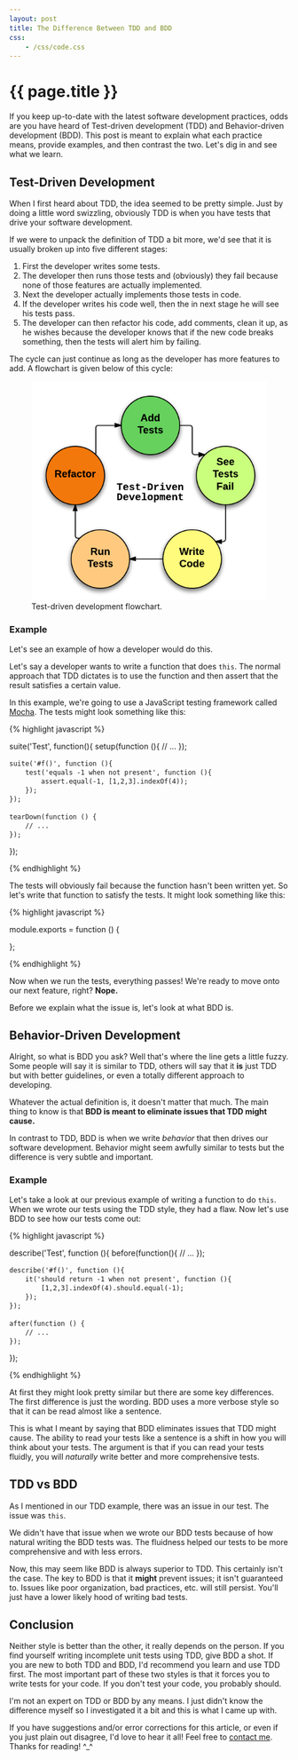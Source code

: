 ```yaml
---
layout: post
title: The Difference Between TDD and BDD
css:
    - /css/code.css
---
```


{{ page.title }}
================

If you keep up-to-date with the latest software development practices, odds are
you have heard of Test-driven development (TDD) and Behavior-driven development
(BDD). This post is meant to explain what each practice means, provide examples,
and then contrast the two. Let's dig in and see what we learn.

## Test-Driven Development

When I first heard about TDD, the idea seemed to be pretty simple. Just by doing
a little word swizzling, obviously TDD is when you have tests that drive your
software development.

If we were to unpack the definition of TDD a bit more, we'd see that it is
usually broken up into five different stages:

1. First the developer writes some tests.
2. The developer then runs those tests and (obviously) they fail because none of
   those features are actually implemented.
3. Next the developer actually implements those tests in code.
4. If the developer writes his code well, then the in next stage he will see his
   tests pass.
5. The developer can then refactor his code, add comments, clean it up, as
   he wishes because the developer knows that if the new code breaks something,
   then the tests will alert him by failing.
    
The cycle can just continue as long as the developer has more features to add. A
flowchart is given below of this cycle:

<div class="gallery one">
    <figure>
        <img src="/img/tdd-vs-bdd/tdd-flowchart.png">
        <figcaption>Test-driven development flowchart.</figcaption>
    </figure>
</div>

### Example

Let's see an example of how a developer would do this.

Let's say a developer wants to write a function that does `this`. The normal
approach that TDD dictates is to use the function and then assert that the
result satisfies a certain value.

In this example, we're going to use a JavaScript testing framework called
[Mocha](http://visionmedia.github.io/mocha/). The tests might look something
like this:

{% highlight javascript %}

suite('Test', function(){
    setup(function (){
        // ...
    });

    suite('#f()', function (){
        test('equals -1 when not present', function (){
            assert.equal(-1, [1,2,3].indexOf(4));
        });
    });

    tearDown(function () {
        // ...
    });
});

{% endhighlight %}

The tests will obviously fail because the function hasn't been written yet. So
let's write that function to satisfy the tests. It might look something like
this:

{% highlight javascript %}

module.exports = function () {
    
};

{% endhighlight %}

Now when we run the tests, everything passes! We're ready to move onto our next
feature, right? **Nope.**

Before we explain what the issue is, let's look at what BDD is.

## Behavior-Driven Development

Alright, so what is BDD you ask? Well that's where the line gets a little fuzzy.
Some people will say it is similar to TDD, others will say that it **is** just
TDD but with better guidelines, or even a totally different approach to
developing.

Whatever the actual definition is, it doesn't matter that much. The main thing
to know is that **BDD is meant to eliminate issues that TDD might cause.**

In contrast to TDD, BDD is when we write *behavior* that then drives our
software development. Behavior might seem awfully similar to tests but the
difference is very subtle and important.

### Example

Let's take a look at our previous example of writing a function to do
`this`. When we wrote our tests using the TDD style, they had a flaw. Now let's
use BDD to see how our tests come out:

{% highlight javascript %}

describe('Test', function (){
    before(function(){
        // ...
    });

    describe('#f()', function (){
        it('should return -1 when not present', function (){
            [1,2,3].indexOf(4).should.equal(-1);
        });
    });

    after(function () {
        // ...
    });
});

{% endhighlight %}

At first they might look pretty similar but there are some key differences. The
first difference is just the wording. BDD uses a more verbose style so that it
can be read almost like a sentence.

This is what I meant by saying that BDD eliminates issues that TDD might cause.
The ability to read your tests like a sentence is a shift in how you will think
about your tests. The argument is that if you can read your tests fluidly, you
will *naturally* write better and more comprehensive tests.

## TDD vs BDD

As I mentioned in our TDD example, there was an issue in our test. The issue was
`this`.

We didn't have that issue when we wrote our BDD tests because of how natural
writing the BDD tests was. The fluidness helped our tests to be more
comprehensive and with less errors.

Now, this may seem like BDD is always superior to TDD. This certainly isn't the
case. The key to BDD is that it **might** prevent issues; it isn't guaranteed
to. Issues like poor organization, bad practices, etc. will still persist.
You'll just have a lower likely hood of writing bad tests.

## Conclusion

Neither style is better than the other, it really depends on the person. If you
find yourself writing incomplete unit tests using TDD, give BDD a shot. If you
are new to both TDD and BDD, I'd recommend you learn and use TDD first. The most
important part of these two styles is that it forces you to write tests for your
code. If you don't test your code, you probably should.

I'm not an expert on TDD or BDD by any means. I just didn't know the difference
myself so I investigated it a bit and this is what I came up with.

If you have suggestions and/or error corrections for this article, or even if
you just plain out disagree, I'd love to hear it all! Feel free to [contact
me](/about#contact). Thanks for reading! ^_^
